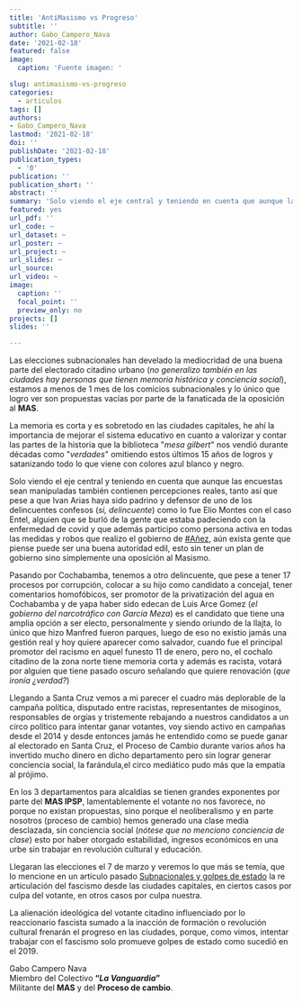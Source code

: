 ```yaml
---
title: 'AntiMasismo vs Progreso'
subtitle: ''
author: Gabo_Campero_Nava
date: '2021-02-18'
featured: false
image:
  caption: 'Fuente imagen: '

slug: antimasismo-vs-progreso
categories:
  - articulos
tags: []
authors:
- Gabo_Campero_Nava
lastmod: '2021-02-18'
doi: ''
publishDate: '2021-02-18'
publication_types:
  - '0'
publication: ''
publication_short: ''
abstract: ''
summary: 'Solo viendo el eje central y teniendo en cuenta que aunque las encuestas sean manipuladas también contienen percepciones reales, tanto así que  pese a que Ivan Arias haya sido padrino'
featured: yes
url_pdf: ''
url_code: ~
url_dataset: ~
url_poster: ~
url_project: ~
url_slides: ~
url_source: 
url_video: ~
image:
  caption: ''
  focal_point: ''
  preview_only: no
projects: []
slides: ''

---
```


Las elecciones subnacionales han develado la mediocridad de una buena parte del electorado citadino urbano (*no generalizo también en las ciudades hay personas que tienen memoria histórica y conciencia social*), estamos a menos de 1 mes de los comicios subnacionales y lo único que logro ver son propuestas vacías por parte de la fanaticada de la oposición al **MAS**.

La memoria es corta y es sobretodo en las ciudades capitales, he ahí la importancia de mejorar el sistema educativo en cuanto a valorizar y contar las partes de la historia que la biblioteca "*mesa gilbert*" nos vendió durante décadas como "*verdades*" omitiendo estos últimos 15 años de logros y satanizando todo lo que viene con colores azul blanco y negro.
 
Solo viendo el eje central y teniendo en cuenta que aunque las encuestas sean manipuladas también contienen percepciones reales, tanto así que pese a que Ivan Arias haya sido padrino y defensor de uno de los delincuentes confesos (*si, delincuente*) como lo fue Elio Montes con el caso Entel, alguien que se burló de la gente que estaba padeciendo con la enfermedad de covid y que además participo como persona activa en todas las medidas y robos que realizo el gobierno de [#Añez](#), aún exista gente que piense puede ser una buena autoridad edil, esto sin tener un plan de gobierno sino simplemente una oposición al Masismo.

Pasando por Cochabamba, tenemos a otro delincuente, que pese a tener 17 procesos por corrupción, colocar a su hijo como candidato a concejal, tener comentarios homofóbicos, ser promotor de la privatización del agua en Cochabamba y de yapa haber sido edecan de Luis Arce Gomez (*el gobierno del narcotráfico con García Meza*) es el candidato que tiene una amplia opción a ser electo, personalmente y siendo oriundo de la llajta, lo único que hizo Manfred fueron parques, luego de eso no existio jamás una gestión real y hoy quiere aparecer como salvador, cuando fue el principal promotor del racismo en aquel funesto 11 de enero, pero no, el cochalo citadino de la zona norte tiene memoria corta y además es racista, votará por alguien que tiene pasado oscuro señalando que quiere renovación (*que ironía ¿verdad?*)

Llegando a Santa Cruz vemos a mi parecer el cuadro más deplorable de la campaña política, disputado entre racistas, representantes de misoginos, responsables de orgías y tristemente rebajando a nuestros candidatos a un circo político para intentar ganar votantes, voy siendo activo en campañas desde el 2014 y desde entonces jamás he entendido como se puede ganar al electorado en Santa Cruz, el Proceso de Cambio durante varios años ha invertido mucho dinero en dicho departamento pero sin lograr generar conciencia social, la farándula,el circo mediático pudo más que la empatía al prójimo.

En los 3 departamentos para alcaldías se tienen grandes exponentes por parte del **MAS IPSP**, lamentablemente el votante no nos favorece, no porque no existan propuestas, sino porque el neoliberalismo y en parte nosotros (proceso de cambio) hemos generado una clase media desclazada, sin conciencia social (*nótese que no menciono conciencia de clase*) esto por haber otorgado estabilidad, ingresos económicos en una urbe sin trabajar en revolución cultural y educación.

Llegaran las elecciones el 7 de marzo y veremos lo que más se temía, que lo mencione en un artículo pasado [Subnacionales y golpes de estado](https://lavanguardia.netlify.app/publication/subnacionales-golpe/) la re articulación del fascismo desde las ciudades capitales, en ciertos casos por culpa del votante, en otros casos por culpa nuestra.

La alienación ideológica del votante citadino influenciado por lo reaccionario fascista sumado a la inacción de formación o revolución cultural frenarán el progreso en las ciudades, porque, como vimos, intentar trabajar con el fascismo solo promueve golpes de estado como sucedió en el 2019.
 

Gabo Campero Nava<br>
Miembro del Colectivo **“*La Vanguardia*”**<br>
Militante del **MAS** y del **Proceso de cambio**.<br>


